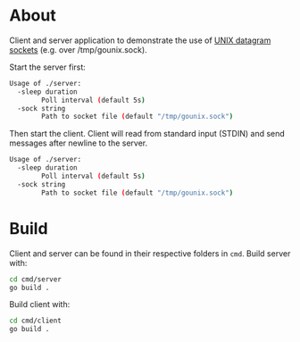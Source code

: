 # About

Client and server application to demonstrate the use of [UNIX datagram sockets](https://en.wikipedia.org/wiki/Unix_domain_socket) (e.g. over /tmp/gounix.sock).

Start the server first:

```bash
Usage of ./server:
  -sleep duration
        Poll interval (default 5s)
  -sock string
        Path to socket file (default "/tmp/gounix.sock")
```

Then start the client. Client will read from standard input (STDIN) and send messages after newline to the server.

```bash
Usage of ./server:
  -sleep duration
        Poll interval (default 5s)
  -sock string
        Path to socket file (default "/tmp/gounix.sock")
```

# Build
Client and server can be found in their respective folders in `cmd`. Build server with:

```bash
cd cmd/server
go build .
```

Build client with:

```bash
cd cmd/client
go build .
```
